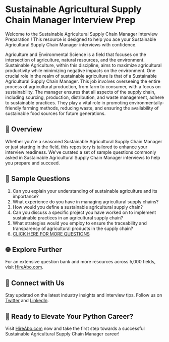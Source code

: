 # Sustainable Agricultural Supply Chain Manager Interview Prep

Welcome to the Sustainable Agricultural Supply Chain Manager Interview Preparation ! This resource is designed to help you ace your Sustainable Agricultural Supply Chain Manager interviews with confidence.

Agriculture and Environmental Science is a field that focuses on the intersection of agriculture, natural resources, and the environment. Sustainable Agriculture, within this discipline, aims to maximize agricultural productivity while minimizing negative impacts on the environment. One crucial role in the realm of sustainable agriculture is that of a Sustainable Agricultural Supply Chain Manager. This job involves overseeing the entire process of agricultural production, from farm to consumer, with a focus on sustainability. The manager ensures that all aspects of the supply chain, including sourcing, production, distribution, and waste management, adhere to sustainable practices. They play a vital role in promoting environmentally-friendly farming methods, reducing waste, and ensuring the availability of sustainable food sources for future generations.

## 🚀 Overview

Whether you're a seasoned Sustainable Agricultural Supply Chain Manager or just starting in the field, this repository is tailored to enhance your interview readiness. We've curated a set of sample questions commonly asked in Sustainable Agricultural Supply Chain Manager interviews to help you prepare and succeed.

## 📝 Sample Questions

1. Can you explain your understanding of sustainable agriculture and its importance?
2. What experience do you have in managing agricultural supply chains?
3. How would you define a sustainable agricultural supply chain?
4. Can you discuss a specific project you have worked on to implement sustainable practices in an agricultural supply chain?
5. What strategies would you employ to ensure the traceability and transparency of agricultural products in the supply chain?
6. [CLICK HERE FOR MORE QUESTIONS](https://hireabo.com/job/10_4_20/Sustainable%20Agricultural%20Supply%20Chain%20Manager)

## 🌐 Explore Further

For an extensive question bank and more resources across 5,000 fields, visit [HireAbo.com](https://www.hireabo.com).

## 📱 Connect with Us

Stay updated on the latest industry insights and interview tips. Follow us on [Twitter](https://twitter.com/hireabo) and [LinkedIn](https://www.linkedin.com/in/hire-abo-3609972a8/).

## 🚀 Ready to Elevate Your Python Career?

Visit [HireAbo.com](https://www.hireabo.com) now and take the first step towards a successful Sustainable Agricultural Supply Chain Manager career!